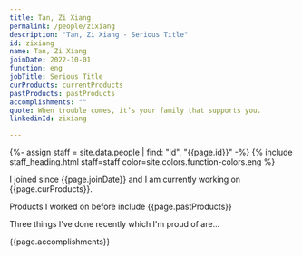 ```yaml
---
title: Tan, Zi Xiang
permalink: /people/zixiang
description: "Tan, Zi Xiang - Serious Title"
id: zixiang
name: Tan, Zi Xiang
joinDate: 2022-10-01
function: eng
jobTitle: Serious Title
curProducts: currentProducts
pastProducts: pastProducts
accomplishments: ""
quote: When trouble comes, it’s your family that supports you.
linkedinId: zixiang

---
```


{%- assign staff = site.data.people | find: "id", "{{page.id}}" -%}
{% include staff_heading.html staff=staff color=site.colors.function-colors.eng %}

<p>I joined since {{page.joinDate}} and I am currently working on {{page.curProducts}}.</p>

<p>Products I worked on before include {{page.pastProducts}}</p>

<p>Three things I've done recently which I'm proud of are...</p>
{{page.accomplishments}}
